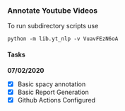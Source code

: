 ### Annotate Youtube Videos

To run subdirectory scripts use

```
python -m lib.yt_nlp -v VuavFEzN6oA
```

#### Tasks

**07/02/2020**

- [x] Basic spacy annotation
- [x] Basic Report Generation
- [x] Github Actions Configured
